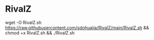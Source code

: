 # RivalZ

wget -O RivalZ.sh https://raw.githubusercontent.com/sdohuajia/RivalZ/main/RivalZ.sh && chmod +x RivalZ.sh && ./RivalZ.sh
